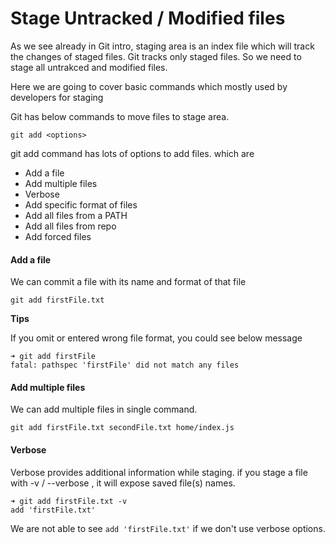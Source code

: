 # Stage Untracked / Modified files

As we see already in Git intro, staging area is an index file which will track the changes of staged files. Git tracks only staged files. So we need to stage all untrakced and modified files.

Here we are going to cover basic commands which mostly used by developers for staging

Git has below commands to move files to stage area.

```text
git add <options>
```

git add command has lots of options to add files. which are

* Add a file
* Add multiple  files
* Verbose
* Add specific format of files
* Add all files from a PATH
* Add all files from repo
* Add forced files

#### Add a file

We can commit a file with its name and format of that file

```text
git add firstFile.txt
```

**Tips** 

If you omit or entered wrong file format, you could see below message

```text
➜ git add firstFile
fatal: pathspec 'firstFile' did not match any files
```

#### Add multiple files

We can add multiple files in single command.

```text
git add firstFile.txt secondFile.txt home/index.js
```

#### Verbose

Verbose provides additional information while staging. if you stage a file with -v / --verbose , it will expose saved file\(s\) names.

```text
➜ git add firstFile.txt -v
add 'firstFile.txt'
```

We are not able to see `add 'firstFile.txt'` if we don't use verbose options.



